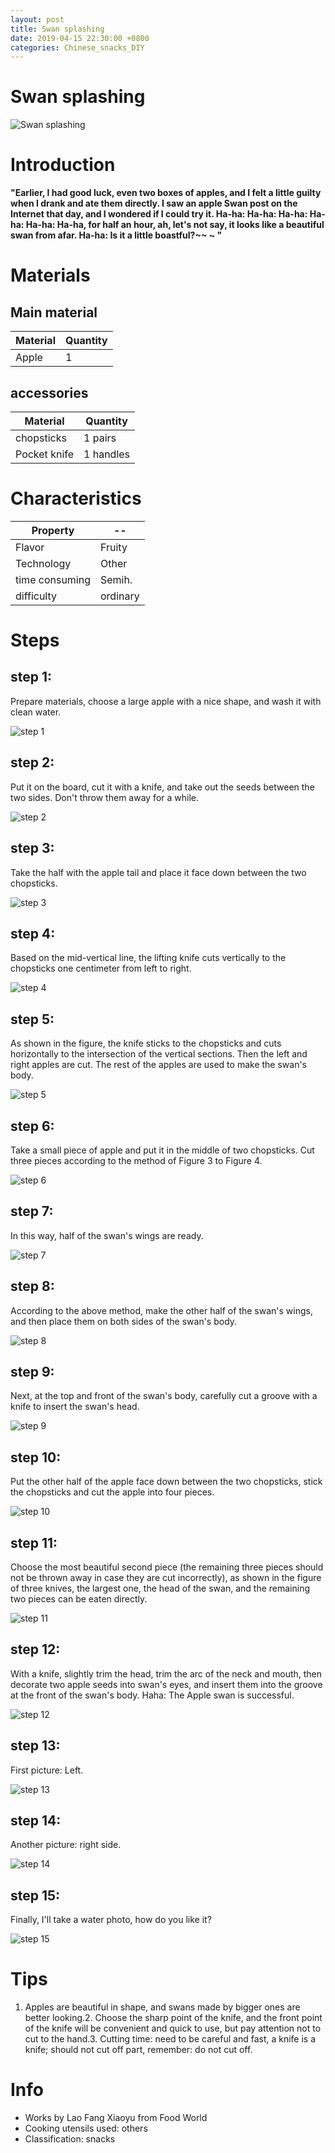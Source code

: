 ```yaml
---
layout: post
title: Swan splashing
date: 2019-04-15 22:30:00 +0800
categories: Chinese_snacks_DIY
---
```


# Swan splashing

![Swan splashing]({{site.baseurl}}/img/397650/397650.jpg)

# Introduction

**"Earlier, I had good luck, even two boxes of apples, and I felt a little guilty when I drank and ate them directly. I saw an apple Swan post on the Internet that day, and I wondered if I could try it. Ha-ha: Ha-ha: Ha-ha: Ha-ha: Ha-ha: Ha-ha, for half an hour, ah, let's not say, it looks like a beautiful swan from afar. Ha-ha: Is it a little boastful?~~ ~ "**

# Materials


## Main material

Material|Quantity
--|--
Apple|1

## accessories

Material|Quantity
--|--
chopsticks|1 pairs
Pocket knife|1 handles

# Characteristics

Property|--
--|--
Flavor|Fruity
Technology|Other
time consuming|Semih.
difficulty|ordinary

# Steps

## step 1:

Prepare materials, choose a large apple with a nice shape, and wash it with clean water.

![step 1]({{site.baseurl}}/img/397650/1.jpg)

## step 2:

Put it on the board, cut it with a knife, and take out the seeds between the two sides. Don't throw them away for a while.

![step 2]({{site.baseurl}}/img/397650/2.jpg)

## step 3:

Take the half with the apple tail and place it face down between the two chopsticks.

![step 3]({{site.baseurl}}/img/397650/3.jpg)

## step 4:

Based on the mid-vertical line, the lifting knife cuts vertically to the chopsticks one centimeter from left to right.

![step 4]({{site.baseurl}}/img/397650/4.jpg)

## step 5:

As shown in the figure, the knife sticks to the chopsticks and cuts horizontally to the intersection of the vertical sections. Then the left and right apples are cut. The rest of the apples are used to make the swan's body.

![step 5]({{site.baseurl}}/img/397650/5.jpg)

## step 6:

Take a small piece of apple and put it in the middle of two chopsticks. Cut three pieces according to the method of Figure 3 to Figure 4.

![step 6]({{site.baseurl}}/img/397650/6.jpg)

## step 7:

In this way, half of the swan's wings are ready.

![step 7]({{site.baseurl}}/img/397650/7.jpg)

## step 8:

According to the above method, make the other half of the swan's wings, and then place them on both sides of the swan's body.

![step 8]({{site.baseurl}}/img/397650/8.jpg)

## step 9:

Next, at the top and front of the swan's body, carefully cut a groove with a knife to insert the swan's head.

![step 9]({{site.baseurl}}/img/397650/9.jpg)

## step 10:

Put the other half of the apple face down between the two chopsticks, stick the chopsticks and cut the apple into four pieces.

![step 10]({{site.baseurl}}/img/397650/10.jpg)

## step 11:

Choose the most beautiful second piece (the remaining three pieces should not be thrown away in case they are cut incorrectly), as shown in the figure of three knives, the largest one, the head of the swan, and the remaining two pieces can be eaten directly.

![step 11]({{site.baseurl}}/img/397650/11.jpg)

## step 12:

With a knife, slightly trim the head, trim the arc of the neck and mouth, then decorate two apple seeds into swan's eyes, and insert them into the groove at the front of the swan's body. Haha: The Apple swan is successful.

![step 12]({{site.baseurl}}/img/397650/12.jpg)

## step 13:

First picture: Left.

![step 13]({{site.baseurl}}/img/397650/13.jpg)

## step 14:

Another picture: right side.

![step 14]({{site.baseurl}}/img/397650/14.jpg)

## step 15:

Finally, I'll take a water photo, how do you like it?

![step 15]({{site.baseurl}}/img/397650/15.jpg)

# Tips

1. Apples are beautiful in shape, and swans made by bigger ones are better looking.2. Choose the sharp point of the knife, and the front point of the knife will be convenient and quick to use, but pay attention not to cut to the hand.3. Cutting time: need to be careful and fast, a knife is a knife; should not cut off part, remember: do not cut off.

# Info

- Works by Lao Fang Xiaoyu from Food World
- Cooking utensils used: others
- Classification: snacks